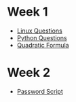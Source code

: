 # Week 1
- [Linux Questions](https://github.com/ORANGEHDMICABLE/tyrantweeklywork/blob/main/linuxquestions)
- [Python Questions](https://github.com/ORANGEHDMICABLE/tyrantweeklywork/blob/main/pythonquestions)
- [Quadratic Formula](https://github.com/ORANGEHDMICABLE/tyrantweeklywork/blob/main/quadraticforumuler.py)

# Week 2
- [Password Script](https://github.com/ORANGEHDMICABLE/tyrantweeklywork/blob/main/seasoning(0.1))
